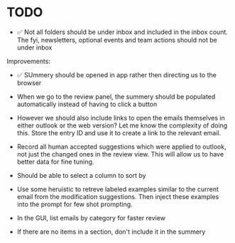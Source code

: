 # TODO

- ✅ Not all folders should be under inbox and included in the inbox count. The fyi, newsletters, optional events and team actions should not be under inbox

Improvements:

- ✅ SUmmery should be opened in app rather then directing us to the browser

- When we go to the review panel, the summery should be populated automatically instead of having to click a button

- However we should also include links to open the emails themselves in either outlook or the web version? Let me know the complexity of doing this. Store the entry ID and use it to create a link to the relevant email.

- Record all human accepted suggestions which were applied to outlook, not just the changed ones in the review view. This will allow us to have better data for fine tuning.

- Should be able to select a column to sort by

- Use some heruistic to retreve labeled examples similar to the current email from the modification suggestions. Then inject these examples into the prompt for few shot prompting.

- In the GUI, list emails by category for faster review

- If there are no items in a section, don't include it in the summery
